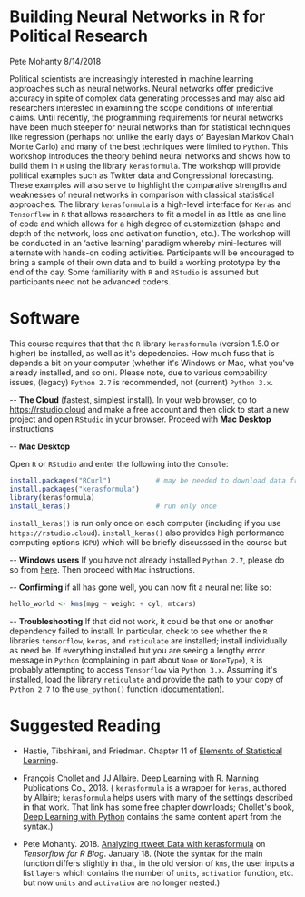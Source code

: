 Building Neural Networks in R for Political Research
================
Pete Mohanty
8/14/2018

Political scientists are increasingly interested in machine learning approaches such as neural networks. Neural networks offer predictive accuracy in spite of complex data generating processes and may also aid researchers interested in examining the scope conditions of inferential claims. Until recently, the programming requirements for neural networks have been much steeper for neural networks than for statistical techniques like regression (perhaps not unlike the early days of Bayesian Markov Chain Monte Carlo) and many of the best techniques were limited to `Python`. This workshop introduces the theory behind neural networks and shows how to build them in `R` using the library `kerasformula`. The workshop will provide political examples such as Twitter data and Congressional forecasting. These examples will also serve to highlight the comparative strengths and weaknesses of neural networks in comparison with classical statistical approaches. The library `kerasformula` is a high-level interface for `Keras` and `Tensorflow` in `R` that allows researchers to fit a model in as little as one line of code and which allows for a high degree of customization (shape and depth of the network, loss and activation function, etc.). The workshop will be conducted in an ‘active learning’ paradigm whereby mini-lectures will alternate with hands-on coding activities. Participants will be encouraged to bring a sample of their own data and to build a working prototype by the end of the day. Some familiarity with `R` and `RStudio` is assumed but participants need not be advanced coders.

Software
========

This course requires that that the `R` library `kerasformula` (version 1.5.0 or higher) be installed, as well as it's depedencies. How much fuss that is depends a bit on your computer (whether it's Windows or Mac, what you've already installed, and so on). Please note, due to various compability issues, (legacy) `Python 2.7` is recommended, not (current) `Python 3.x`.

-- **The Cloud** (fastest, simplest install). In your web browser, go to <https://rstudio.cloud> and make a free account and then click to start a new project and open `RStudio` in your browser. Proceed with **Mac Desktop** instructions

-- **Mac Desktop**

Open `R` or `RStudio` and enter the following into the `Console`:

``` r
install.packages("RCurl")           # may be needed to download data from GitHub
install.packages("kerasformula")
library(kerasformula)
install_keras()                     # run only once
```

`install_keras()` is run only once on each computer (including if you use `https://rstudio.cloud`). `install_keras()` also provides high performance computing options (`GPU`) which will be briefly discusssed in the course but

-- **Windows users** If you have not already installed `Python 2.7`, please do so from [here](https://www.python.org/downloads/). Then proceed with `Mac` instructions.

-- **Confirming** if all has gone well, you can now fit a neural net like so:

``` r
hello_world <- kms(mpg ~ weight + cyl, mtcars)
```

-- **Troubleshooting** If that did not work, it could be that one or another dependency failed to install. In particular, check to see whether the `R` libraries `tensorflow`, `keras`, and `reticulate` are installed; install individually as need be. If everything installed but you are seeing a lengthy error message in `Python` (complaining in part about `None` or `NoneType`), `R` is probably attempting to access `Tensorflow` via `Python 3.x`. Assuming it's installed, load the library `reticulate` and provide the path to your copy of `Python 2.7` to the `use_python()` function ([documentation](https://rstudio.github.io/reticulate/reference/use_python.html)).

Suggested Reading
=================

-   Hastie, Tibshirani, and Friedman. Chapter 11 of [Elements of Statistical Learning](https://web.stanford.edu/~hastie/ElemStatLearn/printings/ESLII_print12.pdf).

-   François Chollet and JJ Allaire. [Deep Learning with R](https://www.manning.com/books/deep-learning-with-r). Manning Publications Co., 2018. ( `kerasformula` is a wrapper for `keras`, authored by Allaire; `kerasformula` helps users with many of the settings described in that work. That link has some free chapter downloads; Chollet's book, [Deep Learning with Python](http://www.deeplearningitalia.com/wp-content/uploads/2017/12/Dropbox_Chollet.pdf) contains the same content apart from the syntax.)

-   Pete Mohanty. 2018. [Analyzing rtweet Data with kerasformula](https://blogs.rstudio.com/tensorflow/posts/2018-01-24-analyzing-rtweet-data-with-kerasformula/) on *Tensorflow for R Blog*. January 18. (Note the syntax for the main function differs slightly in that, in the old version of `kms`, the user inputs a list `layers` which contains the number of `units`, `activation` function, etc. but now `units` and `activation` are no longer nested.)
